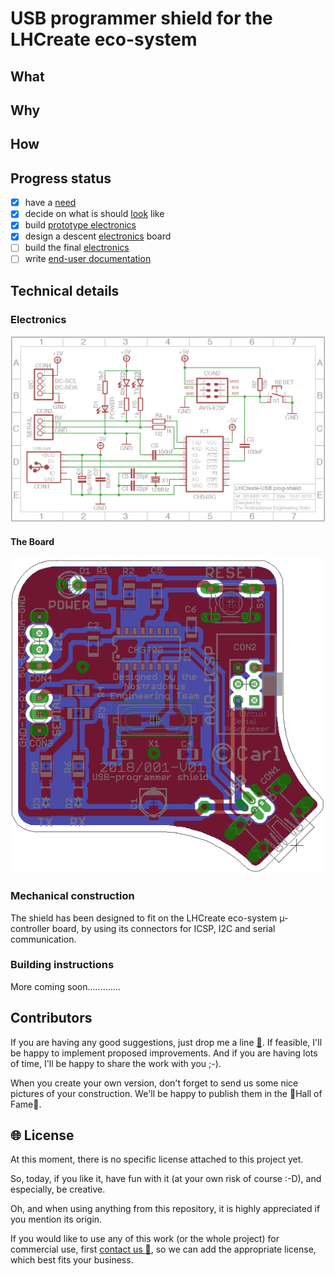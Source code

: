 # USB programmer shield for the LHCreate eco-system

## What



## Why



## How



## Progress status

 - [x] have a [need](#what)
 - [x] decide on what is should [look](#how) like
 - [x] build [prototype electronics](#how)
 - [x] design a descent [electronics](#electronics) board
 - [ ] build the final [electronics](#electronics)
 - [ ] write [end-user documentation](https://github.com/nostradomus/LHCreate___usb-programmer-shield/wiki)

## Technical details

### Electronics

[![Schematic](images/schematic.png)](images/schematic.png)

#### The Board

[![Schematic](images/board-layout.png)](images/board-layout.png)

### Mechanical construction

The shield has been designed to fit on the LHCreate eco-system µ-controller board, by using its connectors for ICSP, I2C and serial communication.

### Building instructions

More coming soon.............

## Contributors

If you are having any good suggestions, just drop me a line [:email:](http://nostradomus.ddns.net/contactform.html).
If feasible, I'll be happy to implement proposed improvements.
And if you are having lots of time, I'll be happy to share the work with you ;-).

When you create your own version, don't forget to send us some nice pictures of your construction. We'll be happy to publish them in the :confetti_ball:Hall of Fame:confetti_ball:.

## :globe_with_meridians: License

At this moment, there is no specific license attached to this project yet.

So, today, if you like it, have fun with it (at your own risk of course :-D), and especially, be creative.

Oh, and when using anything from this repository, it is highly appreciated if you mention its origin.

If you would like to use any of this work (or the whole project) for commercial use, first [contact us :email:](http://nostradomus.ddns.net/contactform.html), so we can add the appropriate license, which best fits your business.
